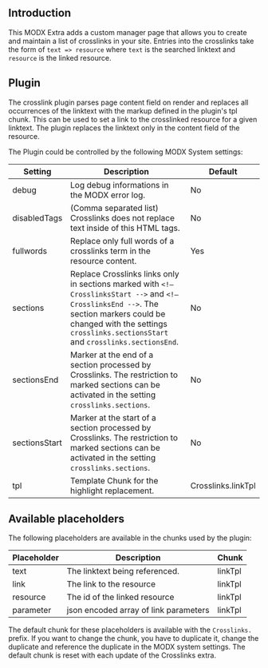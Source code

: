 ## Introduction

This MODX Extra adds a custom manager page that allows you to create and
maintain a list of crosslinks in your site. Entries into the crosslinks take the
form of `text => resource` where `text` is the searched linktext and `resource`
is the linked resource.

## Plugin

The crosslink plugin parses page content field on render and replaces all
occurrences of the linktext with the markup defined in the plugin's tpl chunk.
This can be used to set a link to the crosslinked resource for a given linktext.
The plugin replaces the linktext only in the content field of the resource.

The Plugin could be controlled by the following MODX System settings:

Setting | Description | Default
------------|---------|--------
debug | Log debug informations in the MODX error log. | No
disabledTags | (Comma separated list) Crosslinks does not replace text inside of this HTML tags. | No
fullwords | Replace only full words of a crosslinks term in the resource content. | Yes
sections | Replace Crosslinks links only in sections marked with `<!— CrosslinksStart -->` and `<!— CrosslinksEnd -->`. The section markers could be changed with the settings `crosslinks.sectionsStart` and `crosslinks.sectionsEnd`. | No
sectionsEnd | Marker at the end of a section processed by Crosslinks. The restriction to marked sections can be activated in the setting `crosslinks.sections`. | No
sectionsStart | Marker at the start of a section processed by Crosslinks. The restriction to marked sections can be activated in the setting `crosslinks.sections`. | No
tpl | Template Chunk for the highlight replacement. | Crosslinks.linkTpl

## Available placeholders

The following placeholders are available in the chunks used by the plugin:

Placeholder | Description | Chunk
------------|-------------|------
text | The linktext being referenced. | linkTpl
link | The link to the resource | linkTpl
resource | The id of the linked resource | linkTpl
parameter | json encoded array of link parameters | linkTpl

The default chunk for these placeholders is available with the `Crosslinks.`
prefix. If you want to change the chunk, you have to duplicate it, change the
duplicate and reference the duplicate in the MODX system settings. The default
chunk is reset with each update of the Crosslinks extra.
